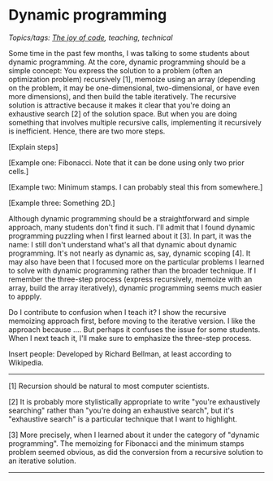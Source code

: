 Dynamic programming
===================

*Topics/tags: [The joy of code](index-joc), teaching, technical*

Some time in the past few months, I was talking to some students about
dynamic programming.  At the core, dynamic programming should be a
simple concept: You express the solution to a problem (often an
optimization problem) recursively [1], memoize using an array (depending
on the problem, it may be one-dimensional, two-dimensional, or have even
more dimensions), and then build the table iteratively.  The recursive
solution is attractive because it makes it clear that you're doing an
exhaustive search [2] of the solution space.  But when you are doing
something that involves multiple recursive calls, implementing it
recursively is inefficient.  Hence, there are two more steps.

[Explain steps]

[Example one: Fibonacci.  Note that it can be done using only two 
prior cells.]

[Example two: Minimum stamps.  I can probably steal this from somewhere.]

[Example three: Something 2D.]

Although dynamic programming should be a straightforward and simple
approach, many students don't find it such.  I'll admit that I 
found dynamic programming puzzling when I first learned about it [3].
In part, it was the name: I still don't understand what's all that
dynamic about dynamic programming.  It's not nearly as dynamic as,
say, dynamic scoping [4].  It may also have been that I focused more
on the particular problems I learned to solve with dynamic programming
rather than the broader technique.  If I remember the three-step
process (express recursively, memoize with an array, build the array
iteratively), dynamic programming seems much easier to appply.

Do I contribute to confusion when I teach it?  I show the recursive
memoizing approach first, before moving to the iterative version.  I
like the approach because ....  But perhaps it confuses the issue
for some students.  When I next teach it, I'll make sure to emphasize
the three-step process.

Insert people: Developed by Richard Bellman, at least according to
Wikipedia.

---

[1] Recursion should be natural to most computer scientists.

[2] It is probably more stylistically appropriate to write "you're
exhaustively searching" rather than "you're doing an exhaustive search",
but it's "exhaustive search" is a particular technique that I want
to highlight.

[3] More precisely, when I learned about it under the category of
"dynamic programming".  The memoizing for Fibonacci and the minimum
stamps problem seemed obvious, as did the conversion from a recursive
solution to an iterative solution.

---

